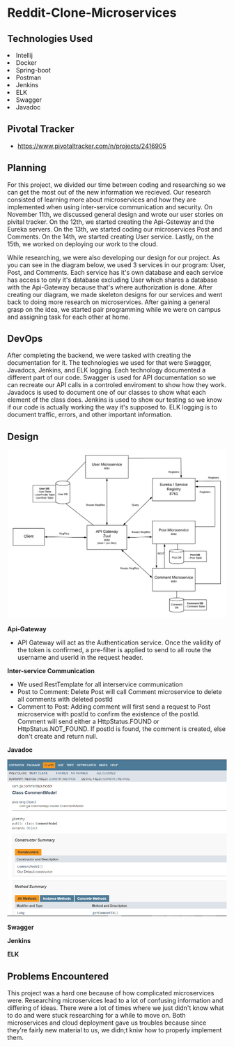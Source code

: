 # Reddit-Clone-Microservices

## Technologies Used
<li>
  Intellij
<li>
  Docker
<li>  
  Spring-boot
 <li> 
  Postman
 <li>
   Jenkins
  <li>
    ELK
  <li>
    Swagger
  <li>
    Javadoc
     

## Pivotal Tracker
- https://www.pivotaltracker.com/n/projects/2416905

## Planning
  For this project, we divided our time between coding and researching so we can get the most out of the new information we recieved. Our research consisted of learning more about microservices and how they are implemented when using inter-service communication and security. On November 11th, we discussed general design and wrote our user stories on pivital tracker. On the 12th, we started creating the Api-Gsteway and the Eureka servers. On the 13th, we started coding our microservices Post and Comments. On the 14th, we started creating User service. Lastly, on the 15th, we worked on deploying our work to the cloud. 
  
  While researching, we were also developing our design for our project. As you can see in the diagram below, we used 3 services in our program: User, Post, and Comments. Each service has it's own database and each service has access to only it's database excluding User which shares a database with the Api-Gateway because that's where authorization is done. After creating our diagram, we made skeleton designs for our services and went back to doing more research on microservices. After gaining a general grasp on the idea, we started pair programming while we were on campus and assigning task for each other at home.
  
## DevOps
  After completing the backend, we were tasked with creating the documentation for it. The technologies we used for that were Swagger, Javadocs, Jenkins, and ELK logging. Each technology documented a different part of our code. Swagger is used for API documentation so we can recreate our API calls in a controled enviroment to show how they work. Javadocs is used to document one of our classes to show what each element of the class does. Jenkins is used to show our testing so we know if our code is actually working the way it's supposed to. ELK logging is to document traffic, errors, and other important information.



## Design
![design](images/design.png)

**Api-Gateway**
- API Gateway will act as the Authentication service. Once the validity of the token is confirmed, a pre-filter is applied to send to all route the username and userId in the request header.

**Inter-service Communication**
- We used RestTemplate for all interservice communication
- Post to Comment: Delete Post will call Comment microservice to delete all comments with deleted postId
- Comment to Post: Adding comment will first send a request to Post microservice with postId to confirm the existence of the postId. Comment will send either a HttpStatus.FOUND or HttpStatus.NOT_FOUND. If postId is found, the comment is created, else don't create and return null.

**Javadoc**

![javadoc](images/javadoc.PNG)
  

**Swagger**

**Jenkins**


**ELK**


## Problems Encountered
  This project was a hard one because of how complicated microservices were. Researching microservices lead to a lot of confusing information and differing of ideas. There were a lot of times where we just didn't know what to do and were stuck researching for a while to move on. Both microservices and cloud deployment gave us troubles because since they're fairly new material to us, we didn;t kniw how to properly implement them.
